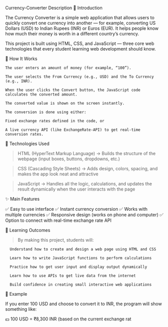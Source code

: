  Currency-Converter           Description
🧠 Introduction

The Currency Converter is a simple web application that allows users to quickly convert one currency into another — for example, converting US Dollars (USD) to Indian Rupees (INR) or Euros (EUR).
It helps people know how much their money is worth in a different country’s currency.

















This project is built using HTML, CSS, and JavaScript — three core web technologies that every student learning web development should know.

🧩 How It Works

    The user enters an amount of money (for example, “100”).
    
    The user selects the From Currency (e.g., USD) and the To Currency (e.g., INR).
    
    When the user clicks the Convert button, the JavaScript code calculates the converted amount.
    
    The converted value is shown on the screen instantly.
    
    The conversion is done using either:
    
    Fixed exchange rates defined in the code, or
    
    A live currency API (like ExchangeRate-API) to get real-time conversion rates.

🧱 Technologies Used

  > HTML (HyperText Markup Language) → Builds the structure of the webpage (input boxes, buttons, dropdowns, etc.)
  
  > CSS (Cascading Style Sheets) → Adds design, colors, spacing, and makes the app look neat and attractive
  
  > JavaScript → Handles all the logic, calculations, and updates the result dynamically when the user interacts with the page

✨ Main Features

✅ Easy to use interface
✅ Instant currency conversion
✅ Works with multiple currencies
✅ Responsive design (works on phone and computer)
✅ Option to connect with real-time exchange rate API

🎯 Learning Outcomes

> By making this project, students will:

      Understand how to create and design a web page using HTML and CSS
      
      Learn how to write JavaScript functions to perform calculations
      
      Practice how to get user input and display output dynamically
      
      Learn how to use APIs to get live data from the internet
      
      Build confidence in creating small interactive web applications

💬 Example

If you enter 100 USD and choose to convert it to INR, the program will show something like:

💵 100 USD = ₹8,300 INR (based on the current exchange rat
